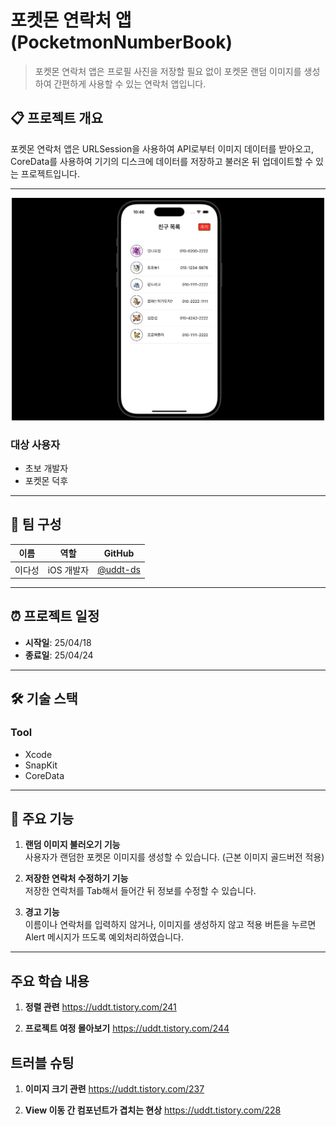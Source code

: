 # 포켓몬 연락처 앱(PocketmonNumberBook)

> 포켓몬 연락처 앱은 프로필 사진을 저장할 필요 없이 포켓몬 랜덤 이미지를 생성하여 간편하게 사용할 수 있는 연락처 앱입니다.

## 📋 프로젝트 개요

 포켓몬 연락처 앱은 URLSession을 사용하여 API로부터 이미지 데이터를 받아오고,
 CoreData를 사용하여 기기의 디스크에 데이터를 저장하고 불러온 뒤 업데이트할 수 있는 프로젝트입니다.
 
 ---
 
<p align="center">
  <img src="https://github.com/uddt-ds/spPokeNumBook/blob/main/spPokeNumBookImage.png" alt="spPokeNumBookImage.png" width="500">
</p>


### 대상 사용자

- 초보 개발자
- 포켓몬 덕후

---

## 👥 팀 구성

| 이름      | 역할       | GitHub                           |
| -------- | -------- | --------------------------------- |
| 이다성   | iOS 개발자 | [@uddt-ds](https://github.com/uddt-ds) |

---

## ⏰ 프로젝트 일정

- **시작일**: 25/04/18  
- **종료일**: 25/04/24

---

## 🛠️ 기술 스택

### Tool
- Xcode
- SnapKit
- CoreData

---

## 📱 주요 기능

1. **랜덤 이미지 불러오기 기능**  
   사용자가 랜덤한 포켓몬 이미지를 생성할 수 있습니다.
   (근본 이미지 골드버전 적용)

2. **저장한 연락처 수정하기 기능**  
   저장한 연락처를 Tab해서 들어간 뒤 정보를 수정할 수 있습니다.
   
3. **경고 기능**  
   이름이나 연락처를 입력하지 않거나,
   이미지를 생성하지 않고 적용 버튼을 누르면 Alert 메시지가 뜨도록 예외처리하였습니다.
     
---

## 주요 학습 내용
1. **정렬 관련**
https://uddt.tistory.com/241

2. **프로젝트 여정 몰아보기** 
https://uddt.tistory.com/244

## 트러블 슈팅
1. **이미지 크기 관련**
https://uddt.tistory.com/237

2. **View 이동 간 컴포넌트가 겹치는 현상**
https://uddt.tistory.com/228
